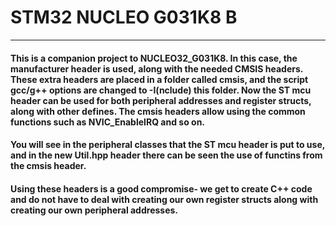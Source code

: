 # STM32 NUCLEO G031K8 B
----------
#### This is a companion project to NUCLEO32_G031K8. In this case, the manufacturer header is used, along with the needed CMSIS headers. These extra headers are placed in a folder called cmsis, and the script gcc/g++ options are changed to -I(nclude) this folder. Now the ST mcu header can be used for both peripheral addresses and register structs, along with other defines. The cmsis headers allow using the common functions such as NVIC_EnableIRQ and so on.

#### You will see in the peripheral classes that the ST mcu header is put to use, and in the new Util.hpp header there can be seen the use of functins from the cmsis header.

#### Using these headers is a good compromise- we get to create C++ code and do not have to deal with creating our own register structs along with creating our own peripheral addresses.

